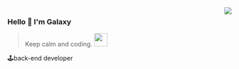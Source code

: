 <img align="right" src="https://github-readme-stats.vercel.app/api?username=gaoxt&show_icons=true&icon_color=805AD5&text_color=718096&bg_color=ffffff&hide_title=true" />

### Hello 👋 I'm Galaxy 

> Keep calm and coding.  <img src="https://media.giphy.com/media/WUlplcMpOCEmTGBtBW/giphy.gif" width="30">

🕹back-end developer
